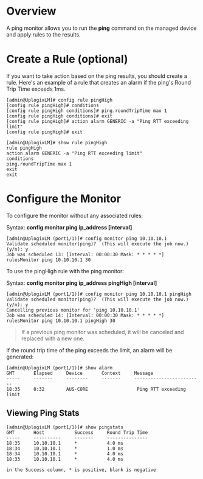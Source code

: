 # Overview
A ping monitor allows you to run the **ping** command on the managed device and apply rules to the results.

# Create a Rule (optional)

If you want to take action based on the ping results, you should create a rule. Here's an example of a rule that creates an alarm if the ping's Round Trip Time exceeds 1ms.

```
[admin@UplogixLM]# config rule pingHigh
[config rule pingHigh]# conditions
[config rule pingHigh conditions]# ping.roundTripTime max 1
[config rule pingHigh conditions]# exit
[config rule pingHigh]# action alarm GENERIC -a "Ping RTT exceeding limit"
[config rule pingHigh]# exit

[admin@UplogixLM]# show rule pingHigh
rule pingHigh
action alarm GENERIC -a "Ping RTT exceeding limit"
conditions
ping.roundTripTime max 1
exit
exit
```

# Configure the Monitor
To configure the monitor without any associated rules:

Syntax: **config monitor ping ip_address [interval]**

```
[admin@UplogixLM (port1/1)]# config monitor ping 10.10.10.1
Validate scheduled monitor(ping)?  (This will execute the job now.) (y/n): y
Job was scheduled 13: [Interval: 00:00:30 Mask: * * * * *] rulesMonitor ping 10.10.10.1 30
```

To use the pingHigh rule with the ping monitor:

Syntax: **config monitor ping ip_address pingHigh [interval]**

```
[admin@UplogixLM (port1/1)]# config monitor ping 10.10.10.1 pingHigh
Validate scheduled monitor(ping)?  (This will execute the job now.) (y/n): y
Cancelling previous monitor for 'ping 10.10.10.1'
Job was scheduled 14: [Interval: 00:00:30 Mask: * * * * *] rulesMonitor ping 10.10.10.1 pingHigh 30
```

> If a previous ping monitor was scheduled, it will be canceled and replaced with a new one.

If the round trip time of the ping exceeds the limit, an alarm will be generated:

```
[admin@UplogixLM (port1/1)]# show alarm
GMT       Elapsed     Device       Context     Message                  
-----     -------     --------     -------     -------------------------
18:35     0:32        AUS-CORE                  Ping RTT exceeding limit
```

## Viewing Ping Stats

```
[admin@UplogixLM (port1/1)]# show pingstats
GMT       Host           Success     Round Trip Time
-----     ----------     -------     ---------------
18:35     10.10.10.1     *           4.0 ms         
18:34     10.10.10.1     *           1.0 ms         
18:34     10.10.10.1     *           4.0 ms         
18:33     10.10.10.1     *           4.0 ms         

in the Success column, * is positive, blank is negative

```